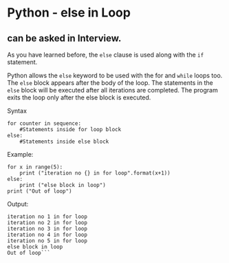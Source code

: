 # Python - else in Loop

## can be asked in Interview.

As you have learned before, the `else` clause is used along with the `if` statement.

Python allows the `else` keyword to be used with the for and `while` loops too. The `else` block appears after the body of the loop. The statements in the `else` block will be executed after all iterations are completed. The program exits the loop only after the else block is executed.

Syntax

```
for counter in sequence:
    #Statements inside for loop block
else:
    #Statements inside else block
```

Example:

```
for x in range(5):
    print ("iteration no {} in for loop".format(x+1))
else:
    print ("else block in loop")
print ("Out of loop")
```

Output:

````
iteration no 1 in for loop
iteration no 2 in for loop
iteration no 3 in for loop
iteration no 4 in for loop
iteration no 5 in for loop
else block in loop
Out of loop```
````
